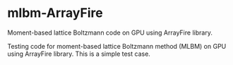 # mlbm-ArrayFire
Moment-based lattice Boltzmann code on GPU using ArrayFire library.

Testing code for moment-based lattice Boltzmann method (MLBM) on GPU using ArrayFire library. This is a simple test case.
